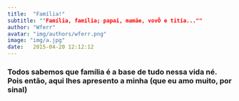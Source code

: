 ```yaml
---
title:  "Família!"
subtitle: ""Família, família; papai, mamãe, vovÔ e titia...""
author: "Wferr"
avatar: "img/authors/wferr.png"
image: "img/a.jpg"
date:   2015-04-20 12:12:12
---
```


### Todos sabemos que família é a base de tudo nessa vida né. Pois então, aqui lhes apresento a minha (que eu amo muito, por sinal)
